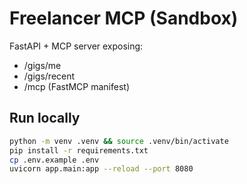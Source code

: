 # Freelancer MCP (Sandbox)

FastAPI + MCP server exposing:
- /gigs/me
- /gigs/recent
- /mcp (FastMCP manifest)

## Run locally
```bash
python -m venv .venv && source .venv/bin/activate
pip install -r requirements.txt
cp .env.example .env
uvicorn app.main:app --reload --port 8080
```